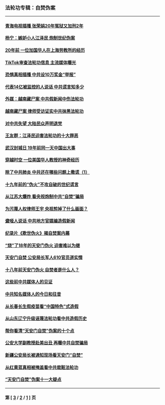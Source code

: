 ### 法轮功专辑：自焚伪案
---
#### [青海电视插播 张荣娟20年冤狱又加刑2年](../../pages/nf5562/n12738166.md?05190430) 
#### [杨宁：嫉妒小人江泽民 炮制世纪伪案](../../pages/nf5562/n12724108.md?05190430) 
#### [20年前 一位加国华人在上海劳教所的经历](../../pages/nf5562/n12707932.md?05190430) 
#### [TikTok审查法轮功信息 主流媒体曝光](../../pages/nf5562/n12362336.md?05190430) 
#### [恐惧真相插播 中共设10万奖金“举报”](../../pages/nf5562/n12306396.md?05190430) 
#### [代表14亿被监控的人说话 中共谎言知多少](../../pages/nf5562/n12297484.md?05190430) 
#### [外媒：越南藏尸案 中共假新闻中伤法轮功](../../pages/nf5562/n12264411.md?05190430) 
#### [越南藏尸案 律师受访证实中共抹黑法轮功](../../pages/nf5562/n12261878.md?05190430) 
#### [对中共失望 大陆民众声明退党](../../pages/nf5562/n12187315.md?05190430) 
#### [王友群：江泽民迫害法轮功的十大罪恶](../../pages/nf5562/n12169074.md?05190430) 
#### [武汉封城日 19年前同一天中国出大事](../../pages/nf5562/n12150901.md?05190430) 
#### [穿越时空  一位美国华人教授的神奇经历](../../pages/nf5562/n12097460.md?05190430) 
#### [除了中共肺炎 中共还在哪些问题上撒谎（1）](../../pages/nf5562/n11955770.md?05190430) 
#### [十九年前的“伪火”不攻自破的世纪谎言](../../pages/nf5562/n11813238.md?05190430) 
#### [从江苏大爆炸 看央视炮制中共“自焚”骗局](../../pages/nf5562/n11140275.md?05190430) 
#### [为污蔑人权律师王宇 央视剪掉了什么画面？](../../pages/nf5562/n11130142.md?05190430) 
#### [聋哑人说话 中共地方官媒编造假新闻](../../pages/nf5562/n11006067.md?05190430) 
#### [纪录片《欺世伪火》揭自焚案内幕](../../pages/nf5562/n11002664.md?05190430) 
#### [“烧”了18年的天安门伪火 迫害难以为继](../../pages/nf5562/n10996660.md?05190430) 
#### [天安门自焚 公安局长军人610官员道实情](../../pages/nf5562/n10997098.md?05190430) 
#### [十八年前天安门伪火 自焚者是什么人？](../../pages/nf5562/n10996556.md?05190430) 
#### [这些前中共媒体人的见证](../../pages/nf5562/n10845276.md?05190430) 
#### [中共知名媒体人的今日和往昔](../../pages/nf5562/n10843569.md?05190430) 
#### [从长春长生假疫苗看“中国特色”式造假](../../pages/nf5562/n10684053.md?05190430) 
#### [从山东辽宁升级诬蔑法轮功看中共造假历史](../../pages/nf5562/n10668272.md?05190430) 
#### [帮你看清“天安门自焚”伪案的十个点](../../pages/nf5562/n10554707.md?05190430) 
#### [公安大学副教授赴美出丑 再曝中共自焚骗局](../../pages/nf5562/n10558434.md?05190430) 
#### [新疆公安局长被通知现场看天安门“自焚”](../../pages/nf5562/n10449978.md?05190430) 
#### [从红黄蓝真相被掩盖看中共栽赃法轮功](../../pages/nf5562/n9908186.md?05190430) 
#### [“天安门自焚”伪案十一大疑点](../../pages/nf5562/n9341848.md?05190430) 

---
#### 第 [ [3](./3.md?05190430) / [2](./2.md?05190430) / [1](./1.md?05190430) ] 页
